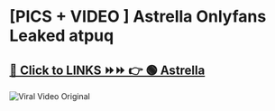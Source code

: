 
 # [PICS + VIDEO ] Astrella Onlyfans Leaked atpuq

## <h2><a href="https://clipsfans.com/Astrella&ref=git">🔗 Click to LINKS ⏩⏩ 👉 🟢 Astrella </a></h2>

<a href="https://clipsfans.com/Astrella&ref=git" rel="nofollow" data-target="animated-image.originalLink"><img src="https://i.ibb.co.com/xMMVF88/686577567.gif" alt="Viral Video Original" style="max-width: 100%; display: inline-block;" data-target="animated-image.originalImage"></a>

